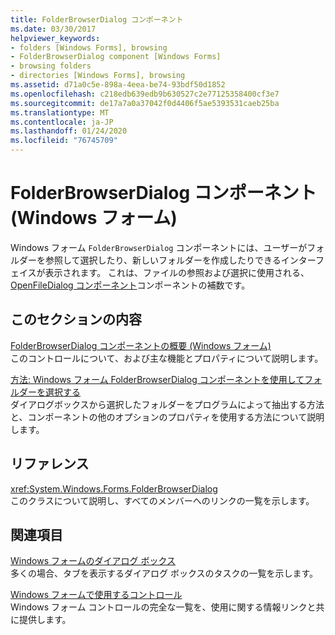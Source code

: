 ```yaml
---
title: FolderBrowserDialog コンポーネント
ms.date: 03/30/2017
helpviewer_keywords:
- folders [Windows Forms], browsing
- FolderBrowserDialog component [Windows Forms]
- browsing folders
- directories [Windows Forms], browsing
ms.assetid: d71a0c5e-898a-4eea-be74-93bdf50d1852
ms.openlocfilehash: c218edb639edb9b630527c2e77125358400cf3e7
ms.sourcegitcommit: de17a7a0a37042f0d4406f5ae5393531caeb25ba
ms.translationtype: MT
ms.contentlocale: ja-JP
ms.lasthandoff: 01/24/2020
ms.locfileid: "76745709"
---
```

# <a name="folderbrowserdialog-component-windows-forms"></a>FolderBrowserDialog コンポーネント (Windows フォーム)
Windows フォーム `FolderBrowserDialog` コンポーネントには、ユーザーがフォルダーを参照して選択したり、新しいフォルダーを作成したりできるインターフェイスが表示されます。 これは、ファイルの参照および選択に使用される、 [OpenFileDialog コンポーネント](openfiledialog-component-windows-forms.md)コンポーネントの補数です。  
  
## <a name="in-this-section"></a>このセクションの内容  
 [FolderBrowserDialog コンポーネントの概要 (Windows フォーム)](folderbrowserdialog-component-overview-windows-forms.md)  
 このコントロールについて、および主な機能とプロパティについて説明します。  
  
 [方法: Windows フォーム FolderBrowserDialog コンポーネントを使用してフォルダーを選択する](how-to-choose-folders-with-the-windows-forms-folderbrowserdialog-component.md)  
 ダイアログボックスから選択したフォルダーをプログラムによって抽出する方法と、コンポーネントの他のオプションのプロパティを使用する方法について説明します。  
  
## <a name="reference"></a>リファレンス  
 <xref:System.Windows.Forms.FolderBrowserDialog>  
 このクラスについて説明し、すべてのメンバーへのリンクの一覧を示します。  
  
## <a name="related-sections"></a>関連項目  
 [Windows フォームのダイアログ ボックス](../dialog-boxes-in-windows-forms.md)  
 多くの場合、タブを表示するダイアログ ボックスのタスクの一覧を示します。  
  
 [Windows フォームで使用するコントロール](controls-to-use-on-windows-forms.md)  
 Windows フォーム コントロールの完全な一覧を、使用に関する情報リンクと共に提供します。
